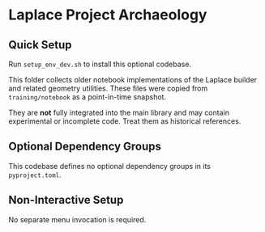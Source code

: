 # Laplace Project Archaeology

## Quick Setup

Run `setup_env_dev.sh` to install this optional codebase.

This folder collects older notebook implementations of the Laplace builder and related geometry utilities. These files were copied from `training/notebook` as a point-in-time snapshot.

They are **not** fully integrated into the main library and may contain experimental or incomplete code. Treat them as historical references.

## Optional Dependency Groups

This codebase defines no optional dependency groups in its `pyproject.toml`.

## Non-Interactive Setup

No separate menu invocation is required.
